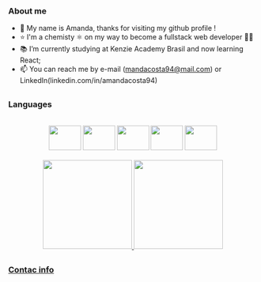### About me

- 👋 My name is Amanda, thanks for visiting my github profile !
- ⭐ I'm a chemisty ⚛️ on my way to become a fullstack web developer 🧑‍💻
- 📚 I’m currently studying at Kenzie Academy Brasil and now learning React; 
- 📫 You can reach me by e-mail (mandacosta94@mail.com) or LinkedIn(linkedin.com/in/amandacosta94)

##
### Languages
<br>
    <div style="width: 100%">
      <div align="center">
        <img
        height="50"
        width="65"
        src="https://cdn.jsdelivr.net/gh/devicons/devicon/icons/html5/html5-original-wordmark.svg"
      />
      <img
        height="50"
        width="65"
        src="https://cdn.jsdelivr.net/gh/devicons/devicon/icons/css3/css3-original-wordmark.svg"
      />
      <img
        height="50"
        width="65"
        src="https://cdn.jsdelivr.net/gh/devicons/devicon/icons/javascript/javascript-original.svg"
      />
      <img
        height="50"
        width="65"
        src="https://cdn.jsdelivr.net/gh/devicons/devicon/icons/typescript/typescript-original.svg"
      />
      <img
        height="50"
        width="65"
        src="https://cdn.jsdelivr.net/gh/devicons/devicon/icons/react/react-original-wordmark.svg"
      />
      </div>
    </div>
<br>
<div align="center">
  <a href="https://github.com/mandacosta">
  <img height="180em" src="https://github-readme-stats.vercel.app/api?username=mandacosta&show_icons=true&theme=radical&include_all_commits=true&count_private=true&border_radius=20px"/>
  <img height="180em" src="https://github-readme-stats.vercel.app/api/top-langs/?username=mandacosta&layout=compact&langs_count=7&theme=radical&border_radius=20px"/>
</div>
  
## 
### Contac info
  
  <a href="mailto:mandacosta94@mail.com">	<img src="https://img.shields.io/badge/Gmail-D14836?style=for-the-badge&logo=gmail&logoColor=white" alt=""></a>

